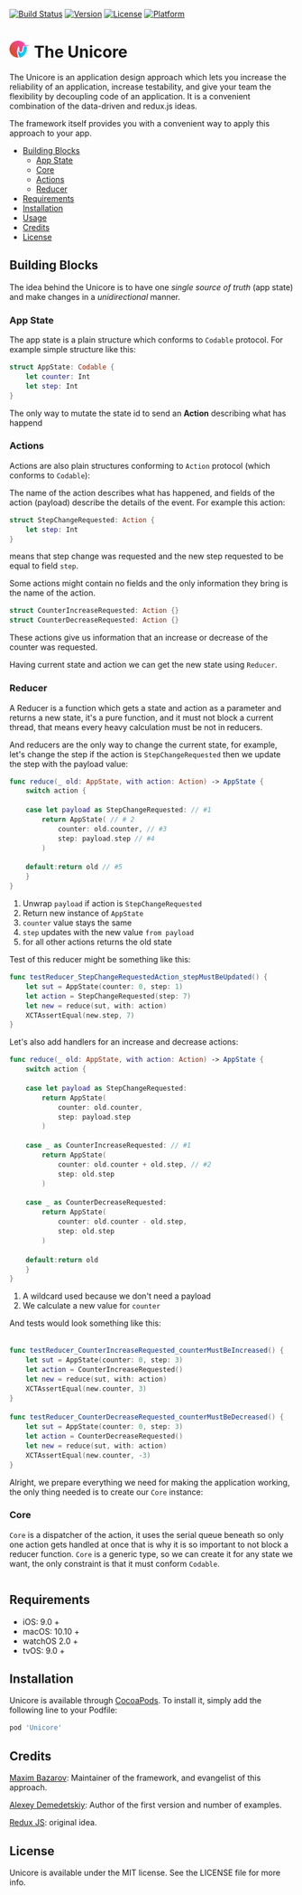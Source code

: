 
[![Build Status](https://travis-ci.org/Unicore/Unicore.svg?branch=master)](https://travis-ci.org/Unicore/Unicore)
[![Version](https://img.shields.io/cocoapods/v/Unicore.svg?style=flat)](https://cocoapods.org/pods/Unicore)
[![License](https://img.shields.io/cocoapods/l/Unicore.svg?style=flat)](https://cocoapods.org/pods/Unicore)
[![Platform](https://img.shields.io/cocoapods/p/Unicore.svg?style=flat)](https://cocoapods.org/pods/Unicore)

<img src="Docs/img/unicore-logo-light.svg" alt="Unicore" height="30"> The Unicore
======================================
The Unicore is an application design approach which lets you increase the reliability of an application, increase testability, and give your team the flexibility by decoupling code of an application. It is a convenient combination of the data-driven and redux.js ideas. 

The framework itself provides you with a convenient way to apply this approach to your app.

- [Building Blocks](#building-blocks)
  - [App State](#app-state)
  - [Core](#core)  
  - [Actions](#actions)
  - [Reducer](#reducer)  
- [Requirements](#requirements)
- [Installation](#installation)
- [Usage](https://github.com/Unicore/TheMovieDB)
- [Credits](#credits)
- [License](#license)

## Building Blocks

The idea behind the Unicore is to have one *single source of truth* (app state) and make changes in a *unidirectional* manner.

### App State

The app state is a plain structure which conforms to `Codable` protocol. For example simple structure like this:

```swift
struct AppState: Codable {
    let counter: Int
    let step: Int
}
```

The only way to mutate the state id to send an **Action** describing what has happend

### Actions

Actions are also plain structures conforming to `Action` protocol (which conforms to `Codable`):

The name of the action describes what has happened, and fields of the action (payload) describe the details of the event. For example this action:
```swift
struct StepChangeRequested: Action {
    let step: Int
}
```      
means that step change was requested and the new step requested to be equal to field `step`.

Some actions might contain no fields and the only information they bring is the name of the action.
```swift
struct CounterIncreaseRequested: Action {}
struct CounterDecreaseRequested: Action {}

```      

These actions give us information that an increase or decrease of the counter was requested.

Having current state and action we can get the new state using `Reducer`.

### Reducer
A Reducer is a function which gets a state and action as a parameter and returns a new state, it's a pure function, and it must not block a current thread, that means every heavy calculation must be not in reducers.

And reducers are the only way to change the current state, for example, let's change the step if the action is `StepChangeRequested` then we update the step with the payload value:

```swift
func reduce(_ old: AppState, with action: Action) -> AppState {    
    switch action {
        
    case let payload as StepChangeRequested: // #1
        return AppState( // # 2
            counter: old.counter, // #3
            step: payload.step // #4
        )

    default:return old // #5
    } 
}
```
1. Unwrap `payload` if action is `StepChangeRequested` 
2. Return new instance of `AppState`
3. `counter` value stays the same
4. `step` updates with the new value `from payload` 
5. for all other actions returns the old state

Test of this reducer might be something like this:
```swift
func testReducer_StepChangeRequestedAction_stepMustBeUpdated() {
    let sut = AppState(counter: 0, step: 1)
    let action = StepChangeRequested(step: 7)
    let new = reduce(sut, with: action)
    XCTAssertEqual(new.step, 7)
}
```

Let's also add handlers for an increase and decrease actions:

```swift
func reduce(_ old: AppState, with action: Action) -> AppState {
    switch action {
        
    case let payload as StepChangeRequested:
        return AppState(
            counter: old.counter,
            step: payload.step
        )

    case _ as CounterIncreaseRequested: // #1
        return AppState(
            counter: old.counter + old.step, // #2
            step: old.step
        )

    case _ as CounterDecreaseRequested:
        return AppState(
            counter: old.counter - old.step,
            step: old.step
        )

    default:return old
    }
}
```

1. A wildcard used  because we don't need a payload
2. We calculate a new value for `counter`

And tests would look something like this:

```swift

func testReducer_CounterIncreaseRequested_counterMustBeIncreased() {
    let sut = AppState(counter: 0, step: 3)
    let action = CounterIncreaseRequested()
    let new = reduce(sut, with: action)
    XCTAssertEqual(new.counter, 3)
}

func testReducer_CounterDecreaseRequested_counterMustBeDecreased() {
    let sut = AppState(counter: 0, step: 3)
    let action = CounterDecreaseRequested()
    let new = reduce(sut, with: action)
    XCTAssertEqual(new.counter, -3)
}
```

Alright, we prepare everything we need for making the application working, the only thing needed is to create our `Core` instance:

### Core

`Core` is a dispatcher of the action, it uses the serial queue beneath so only one action gets handled at once that is why it is so important to not block a reducer function. `Core` is a generic type, so we can create it for any state we want, the only constraint is that it must conform `Codable`.

```swift

```

## Requirements

* iOS: 9.0 +
* macOS: 10.10 +
* watchOS 2.0 +
* tvOS: 9.0 +

## Installation

Unicore is available through [CocoaPods](https://cocoapods.org). To install
it, simply add the following line to your Podfile:

```ruby
pod 'Unicore'
```

## Credits

[Maxim Bazarov](https://github.com/MaximBazarov):  Maintainer of the framework, and evangelist of this approach.

[Alexey Demedetskiy](https://github.com/AlexeyDemedetskiy): Author of the first version and number of examples.

[Redux JS](https://redux.js.org/): original idea.



## License

Unicore is available under the MIT license. See the LICENSE file for more info.
